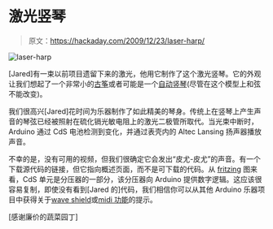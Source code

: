 # 激光竖琴

> 原文：<https://hackaday.com/2009/12/23/laser-harp/>

![](img/b8cd8b3634b898409f06988bc1b497cf.png "laser-harp")

[Jared]有一束以前项目遗留下来的激光，他用它制作了这个激光竖琴。它的外观让我们想起了一个非常小的[古筝](http://en.wikipedia.org/wiki/Koto_%28musical_instrument%29)或者可能是一个[自动竖琴](http://en.wikipedia.org/wiki/Autoharp)(尽管在这个模型上和弦不能改变)。

我们很高兴[Jared]花时间为乐器制作了如此精美的琴身。传统上在竖琴上产生声音的琴弦已经被照射在硫化镉光敏电阻上的激光二极管所取代。当光束中断时，Arduino 通过 CdS 电池检测到变化，并通过表壳内的 Altec Lansing 扬声器播放声音。

不幸的是，没有可用的视频，但我们很确定它会发出“皮尤-皮尤”的声音。有一个下载源代码的链接，但它指向概述页面，而不是可下载的代码。从 [fritzing](http://hackaday.com/2009/08/25/fritzing/) 图来看，CdS 单元是分压器的一部分，该分压器向 Arduino 提供数字逻辑。这应该很容易复制，即使没有看到[Jared 的]代码，我们相信你可以从其他 Arduino 乐器项目中获得关于[wave shield](http://hackaday.com/2009/12/02/x-mas-hack-8-channel-musical-show/)或[midi 功能](http://hackaday.com/2009/10/27/these-midi-controllers-stink/)的提示。

[感谢廉价的蔬菜园丁]